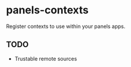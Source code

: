 # panels-contexts

Register contexts to use within your panels apps.

## TODO

- Trustable remote sources
